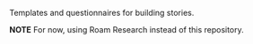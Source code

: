 Templates and questionnaires for building stories.

**NOTE** For now, using Roam Research instead of this repository.

